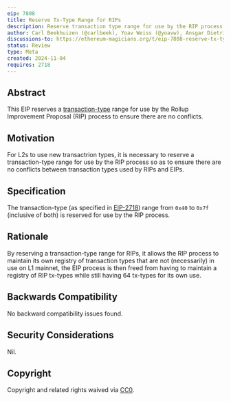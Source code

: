```yaml
---
eip: 7808
title: Reserve Tx-Type Range for RIPs
description: Reserve transaction type range for use by the RIP process
author: Carl Beekhuizen (@carlbeek), Yoav Weiss (@yoavw), Ansgar Dietrichs (@adietrichs)
discussions-to: https://ethereum-magicians.org/t/eip-7808-reserve-tx-type-range-for-rips/21587
status: Review
type: Meta
created: 2024-11-04
requires: 2718
---
```


## Abstract

This EIP reserves a [transaction-type](./eip-2718.md) range for use by the Rollup Improvement Proposal (RIP) process to ensure there are no conflicts.

## Motivation

For L2s to use new transactrion types, it is necessary to reserve a transaction-type range for use by the RIP process so as to ensure there are no conflicts between transaction types used by RIPs and EIPs.

## Specification

The transaction-type (as specified in [EIP-2718](./eip-2718)) range from `0x40` to `0x7f` (inclusive of both) is reserved for use by the RIP process.

## Rationale

By reserving a transaction-type range for RIPs, it allows the RIP process to maintain its own registry of transaction types that are not (necessarily) in use on L1 mainnet, the EIP process is then freed from having to maintain a registry of RIP tx-types while still having 64 tx-types for its own use.

## Backwards Compatibility

No backward compatibility issues found.

## Security Considerations

Nil.

## Copyright

Copyright and related rights waived via [CC0](../LICENSE.md).
